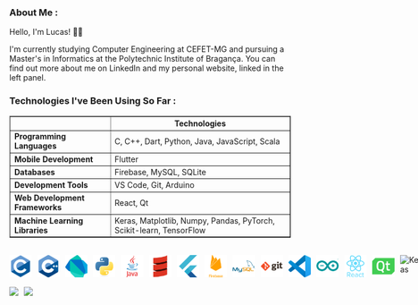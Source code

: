 ### About Me :

Hello, I'm Lucas! 👨‍💻

I'm currently studying Computer Engineering at CEFET-MG and pursuing a Master's in Informatics at the Polytechnic Institute of Bragança. You can find out more about me on LinkedIn and my personal website, linked in the left panel.

### Technologies I've Been Using So Far :

<table border="1" cellpadding="10">
  <thead>
    <tr>
      <th></th>
      <th>Technologies</th>
    </tr>
  </thead>
  <tbody>
    <tr>
      <td><strong>Programming Languages</strong></td>
      <td>C, C++, Dart, Python, Java, JavaScript, Scala</td>
    </tr>
    <tr>
      <td><strong>Mobile Development</strong></td>
      <td>Flutter</td>
    </tr>
    <tr>
      <td><strong>Databases</strong></td>
      <td>Firebase, MySQL, SQLite</td>
    </tr>
    <tr>
      <td><strong>Development Tools</strong></td>
      <td>VS Code, Git, Arduino</td>
    </tr>
    <tr>
      <td><strong>Web Development Frameworks</strong></td>
      <td>React, Qt</td>
    </tr>
    <tr>
      <td><strong>Machine Learning Libraries</strong></td>
      <td>Keras, Matplotlib, Numpy, Pandas, PyTorch, Scikit-learn, TensorFlow</td>
    </tr>
  </tbody>
</table>

</br>
<div style="display: flex; gap: 10px;">

  <!-- Programming Languages Icons -->
  <img src="https://github.com/devicons/devicon/blob/master/icons/c/c-original.svg" title="C" alt="C" width="40" height="40"/>
  <img src="https://github.com/devicons/devicon/blob/master/icons/cplusplus/cplusplus-original.svg" title="C++" alt="C++" width="40" height="40"/>
  <img src="https://github.com/devicons/devicon/blob/master/icons/dart/dart-original.svg" title="Dart" alt="Dart" width="40" height="40"/>
  <img src="https://github.com/devicons/devicon/blob/master/icons/python/python-original.svg" title="Python" alt="Python" width="40" height="40"/>
  <img src="https://github.com/devicons/devicon/blob/master/icons/java/java-original-wordmark.svg" title="Java" alt="Java" width="40" height="40"/>
  <img src="https://github.com/devicons/devicon/blob/master/icons/scala/scala-original.svg" title="Scala" alt="Scala" width="40" height="40"/>

  <!-- Mobile Development Icons -->
  <img src="https://github.com/devicons/devicon/blob/master/icons/flutter/flutter-original.svg" title="Flutter" alt="Flutter" width="40" height="40"/>

  <!-- Databases Icons -->
  <img src="https://github.com/devicons/devicon/blob/master/icons/firebase/firebase-plain-wordmark.svg" title="Firebase" alt="Firebase" width="40" height="40"/>
  <img src="https://github.com/devicons/devicon/blob/master/icons/mysql/mysql-original-wordmark.svg" title="MySQL" alt="MySQL" width="40" height="40"/>

  <!-- Development Tools Icons -->
  <img src="https://github.com/devicons/devicon/blob/master/icons/git/git-original-wordmark.svg" title="Git" alt="Git" width="40" height="40"/>
  <img src="https://github.com/devicons/devicon/blob/master/icons/vscode/vscode-original.svg" title="VS Code" alt="VS Code" width="40" height="40"/>
  <img src="https://github.com/devicons/devicon/blob/master/icons/arduino/arduino-original.svg" title="Arduino" alt="Arduino" width="40" height="40"/>

  <!-- Web Development Frameworks Icons -->
  <img src="https://github.com/devicons/devicon/blob/master/icons/react/react-original-wordmark.svg" title="React" alt="React" width="40" height="40"/>
  <img src="https://github.com/devicons/devicon/blob/master/icons/qt/qt-original.svg" title="Qt" alt="Qt" width="40" height="40"/>

  <!-- Machine Learning Libraries Icons -->
  <img src="https://github.com/valohai/ml-logos/blob/master/keras.svg" title="Keras" alt="Keras" width="40" height="40"/>
  <img src="https://github.com/valohai/ml-logos/blob/master/matplotlib.svg" title="Matplotlib" alt="Matplotlib" width="40" height="40"/>
  <img src="https://github.com/valohai/ml-logos/blob/master/numpy.svg" title="Numpy" alt="Numpy" width="40" height="40"/>
  <img src="https://github.com/valohai/ml-logos/blob/master/pandas.svg" title="Pandas" alt="Pandas" width="40" height="40"/>
  <img src="https://github.com/valohai/ml-logos/blob/master/pytorch.svg" title="PyTorch" alt="PyTorch" width="40" height="40"/>
  <img src="https://github.com/valohai/ml-logos/blob/master/scikit-learn.svg" title="Scikit-learn" alt="Scikit-learn" width="40" height="40"/>
  <img src="https://github.com/valohai/ml-logos/blob/master/tensorflow-tf.svg" title="TensorFlow" alt="TensorFlow" width="40" height="40"/>
</div>

</br>
<div style="display: flex; gap: 10px;">
  <img height="180em" src="https://github-readme-stats.vercel.app/api/top-langs/?username=lucasri-silva&layout=compact&theme=vision-friendly-dark&hide=MakeFile" />
  <img height="180em" src="https://github-readme-stats.vercel.app/api?username=lucasri-silva&count_private=true&show_icons=true&theme=vision-friendly-dark" />
</div>
